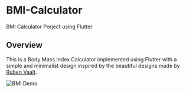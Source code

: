 # BMI-Calculator
BMI Calculator Porject using Flutter

## Overview
This is a Body Mass Index Calculator implemented using Flutter with a simple and minimalist design inspired by the beautiful designs made by [Ruben Vaalt](https://dribbble.com/shots/4585382-Simple-BMI-Calculator).

![BMI Demo](https://user-images.githubusercontent.com/47731377/115925916-3b264680-a482-11eb-8fd7-b04442f9f470.gif)



